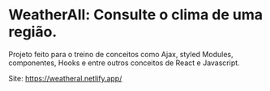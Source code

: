 
# WeatherAll: Consulte o clima de uma região.

Projeto feito para o treino de conceitos como Ajax, styled Modules, componentes, Hooks e entre outros conceitos de React e Javascript.

Site: https://weatheral.netlify.app/

